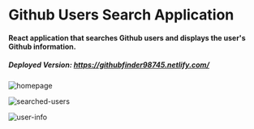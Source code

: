 # Github Users Search Application

#### React application that searches Github users and displays the user's Github information.

##### Deployed Version: https://githubfinder98745.netlify.com/

![homepage](https://user-images.githubusercontent.com/44681780/68999257-2435fa80-0873-11ea-8510-43afcb879042.png)

![searched-users](https://user-images.githubusercontent.com/44681780/68999259-2f892600-0873-11ea-8826-6455a3bdd3cd.png)

![user-info](https://user-images.githubusercontent.com/44681780/68999261-3748ca80-0873-11ea-9205-3429cfabd97d.png)
